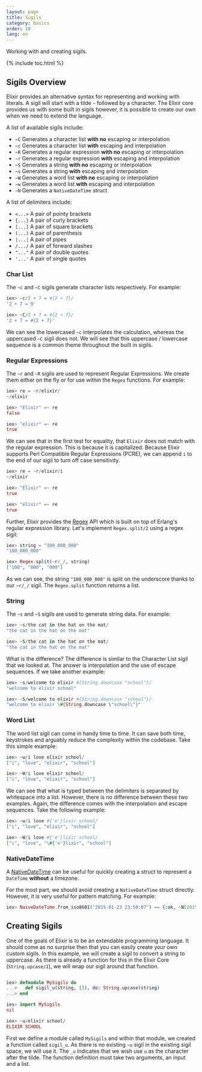 ```yaml
---
layout: page
title: Sigils
category: basics
order: 10
lang: en
---
```


Working with and creating sigils.

{% include toc.html %}

## Sigils Overview

Elixir provides an alternative syntax for representing and working with literals. A sigil will start with a tilde `~` followed by a character. The Elixir core provides us with some built in sigils however, it is possible to create our own when we need to extend the language.

A list of available sigils include:

  - `~C` Generates a character list **with no** escaping or interpolation
  - `~c` Generates a character list **with** escaping and interpolation
  - `~R` Generates a regular expression **with no** escaping or interpolation
  - `~r` Generates a regular expression **with** escaping and interpolation
  - `~S` Generates a string **with no** escaping or interpolation
  - `~s` Generates a string **with** escaping and interpolation
  - `~W` Generates a word list **with no** escaping or interpolation
  - `~w` Generates a word list **with** escaping and interpolation
  - `~N` Generates a `NativeDateTime` struct

A list of delimiters include:

  - `<...>` A pair of pointy brackets
  - `{...}` A pair of curly brackets
  - `[...]` A pair of square brackets
  - `(...)` A pair of parenthesis
  - `|...|` A pair of pipes
  - `/.../` A pair of forward slashes
  - `"..."` A pair of double quotes
  - `'...'` A pair of single quotes

### Char List

The `~c` and `~C` sigils generate character lists respectively. For example:

```elixir
iex> ~c/2 + 7 = #{2 + 7}/
'2 + 7 = 9'

iex> ~C/2 + 7 = #{2 + 7}/
'2 + 7 = #{2 + 7}'
```

We can see the lowercased `~c` interpolates the calculation, whereas the uppercased `~C` sigil does not. We will see that this uppercase / lowercase sequence is a common theme throughout the built in sigils.

### Regular Expressions

The `~r` and `~R` sigils are used to represent Regular Expressions. We create them either on the fly or for use within the `Regex` functions. For example:

```elixir
iex> re = ~r/elixir/
~/elixir

iex> "Elixir" =~ re
false

iex> "elixir" =~ re
true
```

We can see that in the first test for equality, that `Elixir` does not match with the regular expression. This is because it is capitalized. Because Elixir supports Perl Compatible Regular Expressions (PCRE), we can append `i` to the end of our sigil to turn off case sensitivity.

```elixir
iex> re = ~r/elixir/i
~/elixir

iex> "Elixir" =~ re
true

iex> "elixir" =~ re
true
```

Further, Elixir provides the [Regex](http://elixir-lang.org/docs/stable/elixir/Regex.html) API which is built on top of Erlang's regular expression library. Let's implement `Regex.split/2` using a regex sigil:

```elixir
iex> string = "100_000_000"
"100_000_000"

iex> Regex.split(~r/_/, string)
["100", "000", "000"]
```

As we can see, the string `"100_000_000"` is split on the underscore thanks to our `~r/_/` sigil. The `Regex.split` function returns a list.

### String

The `~s` and `~S` sigils are used to generate string data. For example:

```elixir
iex> ~s/the cat in the hat on the mat/
"the cat in the hat on the mat"

iex> ~S/the cat in the hat on the mat/
"the cat in the hat on the mat"
```

What is the difference? The difference is similar to the Character List sigil that we looked at. The answer is interpolation and the use of escape sequences. If we take another example:

```elixir
iex> ~s/welcome to elixir #{String.downcase "school"}/
"welcome to elixir school"

iex> ~S/welcome to elixir #{String.downcase "school"}/
"welcome to elixir \#{String.downcase \"school\"}"
```

### Word List

The word list sigil can come in handy time to time. It can save both time, keystrokes and arguably reduce the complexity within the codebase. Take this simple example:

```elixir
iex> ~w/i love elixir school/
["i", "love", "elixir", "school"]

iex> ~W/i love elixir school/
["i", "love", "elixir", "school"]
```

We can see that what is typed between the delimiters is separated by whitespace into a list. However, there is no difference between these two examples. Again, the difference comes with the interpolation and escape sequences. Take the following example:

```elixir
iex> ~w/i love #{'e'}lixir school/
["i", "love", "elixir", "school"]

iex> ~W/i love #{'e'}lixir school/
["i", "love", "\#{'e'}lixir", "school"]
```

### NativeDateTime

A [NativeDateTime](http://elixir-lang.org/docs/stable/elixir/NaiveDateTime.html) can be useful for quickly creating a struct to represent a `DateTime` **without** a timezone.

For the most part, we should avoid creating a `NativeDateTime` struct directly. However, it is very useful for pattern matching. For example:

```elixir
iex> NaiveDateTime.from_iso8601("2015-01-23 23:50:07") == {:ok, ~N[2015-01-23 23:50:07]}
```

## Creating Sigils

One of the goals of Elixir is to be an extendable programming language. It should come as no surprise then that you can easily create your own custom sigils. In this example, we will create a sigil to convert a string to uppercase. As there is already a function for this in the Elixir Core (`String.upcase/1`), we will wrap our sigil around that function.

```elixir

iex> defmodule MySigils do
...>   def sigil_u(string, []), do: String.upcase(string)
...> end

iex> import MySigils
nil

iex> ~u/elixir school/
ELIXIR SCHOOL
```

First we define a module called `MySigils` and within that module, we created a function called `sigil_u`. As there is no existing `~u` sigil in the existing sigil space, we will use it. The `_u` indicates that we wish use `u` as the character after the tilde. The function definition must take two arguments, an input and a list.
